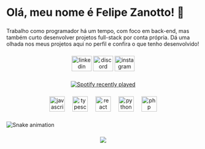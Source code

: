 <h1 align="left">Olá, meu nome é Felipe Zanotto! 👋</h1>

###

<p align="left">Trabalho como programador há um tempo, com foco em back-end, mas também curto desenvolver projetos full-stack por conta própria. Dá uma olhada nos meus projetos aqui no perfil e confira o que tenho desenvolvido!</p>

###

<div align="center">
  <img src="https://raw.githubusercontent.com/maurodesouza/profile-readme-generator/master/src/assets/icons/social/linkedin/default.svg" width="52" height="40" alt="linkedin logo"  />
  <img src="https://raw.githubusercontent.com/maurodesouza/profile-readme-generator/master/src/assets/icons/social/discord/default.svg" width="52" height="40" alt="discord logo"  />
  <img src="https://raw.githubusercontent.com/maurodesouza/profile-readme-generator/master/src/assets/icons/social/instagram/default.svg" width="52" height="40" alt="instagram logo"  />
</div>

###

<div align="center">
  <a href="https://open.spotify.com/user/zanottofelipe">
    <img src="https://spotify-recently-played-readme.vercel.app/api?user=zanottofelipe&count=5" alt="Spotify recently played"  />
  </a>
</div>

###

<div align="center">
  <img src="https://cdn.jsdelivr.net/gh/devicons/devicon/icons/javascript/javascript-original.svg" height="40" alt="javascript logo"  />
  <img width="12" />
  <img src="https://cdn.jsdelivr.net/gh/devicons/devicon/icons/typescript/typescript-original.svg" height="40" alt="typescript logo"  />
  <img width="12" />
  <img src="https://cdn.jsdelivr.net/gh/devicons/devicon/icons/react/react-original.svg" height="40" alt="react logo"  />
  <img width="12" />
  <img src="https://cdn.jsdelivr.net/gh/devicons/devicon/icons/python/python-original.svg" height="40" alt="python logo"  />
  <img width="12" />
  <img src="https://cdn.jsdelivr.net/gh/devicons/devicon/icons/php/php-original.svg" height="40" alt="php logo"  />
</div>

###

<img src="https://raw.githubusercontent.com/zanottofelipe/felipezanotto/output/snake.svg" alt="Snake animation" />

###

<div align="center">
  <img src="https://profile-counter.glitch.me/zanottofelipe/count.svg?"  />
</div>

###
